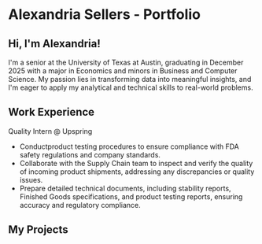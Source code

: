 # Alexandria Sellers - Portfolio

## Hi, I'm Alexandria!
I'm a senior at the University of Texas at Austin, graduating in December 2025 with a major in Economics and minors in Business and Computer Science. My passion lies in transforming data into meaningful insights, and I'm eager to apply my analytical and technical skills to real-world problems.

## Work Experience
Quality Intern @ Upspring
- Conductproduct testing procedures to ensure compliance with FDA safety regulations and company standards.
- Collaborate with the Supply Chain team to inspect and verify the quality of incoming product shipments, addressing any
 discrepancies or quality issues.
- Prepare detailed technical documents, including stability reports, Finished Goods specifications, and product testing reports,
 ensuring accuracy and regulatory compliance.

## My Projects
